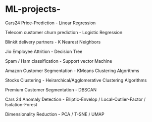 # ML-projects-
Cars24 Price-Prediction - Linear Regression                  

Telecom customer churn prediction - Logistic Regression            

Blinkit delivery partners - K Nearest Neighbors            

Jio Employee Attrition - Decision Tree                           

Spam / Ham classification - Support vector Machine             

Amazon Customer Segmentation -  KMeans Clustering Algorithms                

Stocks Clustering - Heirarchical/Agglomerative Clustering Algorithms              

Premium Customer Segmentation - DBSCAN       

Cars 24 Anomaly Detection - Elliptic-Envelop / Local-Outlier-Factor / Isolation-Forest     

Dimensionality Reduction - PCA / T-SNE / UMAP
